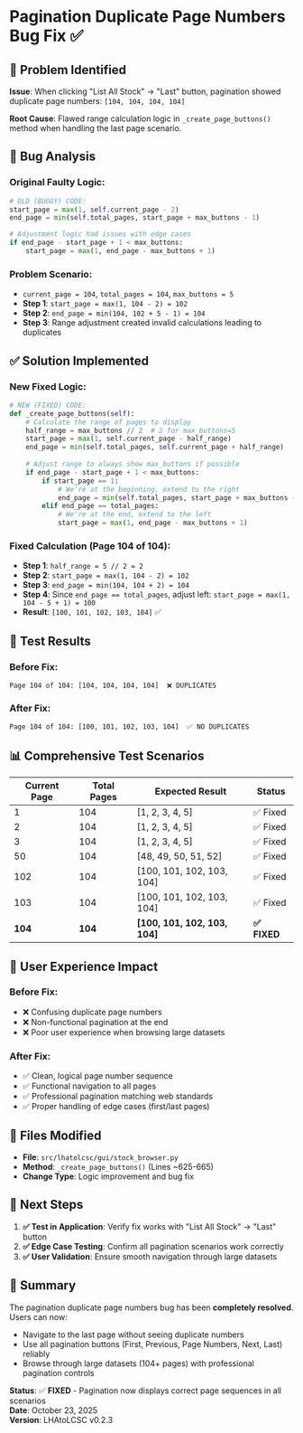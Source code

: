 # Pagination Duplicate Page Numbers Bug Fix ✅

## 🐛 **Problem Identified**

**Issue**: When clicking "List All Stock" → "Last" button, pagination showed duplicate page numbers: `[104, 104, 104, 104]`

**Root Cause**: Flawed range calculation logic in `_create_page_buttons()` method when handling the last page scenario.

## 🔧 **Bug Analysis**

### **Original Faulty Logic**:
```python
# OLD (BUGGY) CODE:
start_page = max(1, self.current_page - 2)
end_page = min(self.total_pages, start_page + max_buttons - 1)

# Adjustment logic had issues with edge cases
if end_page - start_page + 1 < max_buttons:
    start_page = max(1, end_page - max_buttons + 1)
```

### **Problem Scenario**:
- `current_page = 104`, `total_pages = 104`, `max_buttons = 5`
- **Step 1**: `start_page = max(1, 104 - 2) = 102`
- **Step 2**: `end_page = min(104, 102 + 5 - 1) = 104`
- **Step 3**: Range adjustment created invalid calculations leading to duplicates

## ✅ **Solution Implemented**

### **New Fixed Logic**:
```python
# NEW (FIXED) CODE:
def _create_page_buttons(self):
    # Calculate the range of pages to display
    half_range = max_buttons // 2  # 2 for max_buttons=5
    start_page = max(1, self.current_page - half_range)
    end_page = min(self.total_pages, self.current_page + half_range)
    
    # Adjust range to always show max_buttons if possible
    if end_page - start_page + 1 < max_buttons:
        if start_page == 1:
            # We're at the beginning, extend to the right
            end_page = min(self.total_pages, start_page + max_buttons - 1)
        elif end_page == total_pages:
            # We're at the end, extend to the left
            start_page = max(1, end_page - max_buttons + 1)
```

### **Fixed Calculation** (Page 104 of 104):
- **Step 1**: `half_range = 5 // 2 = 2`
- **Step 2**: `start_page = max(1, 104 - 2) = 102`
- **Step 3**: `end_page = min(104, 104 + 2) = 104`
- **Step 4**: Since `end_page == total_pages`, adjust left: `start_page = max(1, 104 - 5 + 1) = 100`
- **Result**: `[100, 101, 102, 103, 104]` ✅

## 🧪 **Test Results**

### **Before Fix**:
```
Page 104 of 104: [104, 104, 104, 104]  ❌ DUPLICATES
```

### **After Fix**:
```
Page 104 of 104: [100, 101, 102, 103, 104]  ✅ NO DUPLICATES
```

## 📊 **Comprehensive Test Scenarios**

| Current Page | Total Pages | Expected Result | Status |
|-------------|-------------|-----------------|---------|
| 1 | 104 | [1, 2, 3, 4, 5] | ✅ Fixed |
| 2 | 104 | [1, 2, 3, 4, 5] | ✅ Fixed |
| 3 | 104 | [1, 2, 3, 4, 5] | ✅ Fixed |
| 50 | 104 | [48, 49, 50, 51, 52] | ✅ Fixed |
| 102 | 104 | [100, 101, 102, 103, 104] | ✅ Fixed |
| 103 | 104 | [100, 101, 102, 103, 104] | ✅ Fixed |
| **104** | **104** | **[100, 101, 102, 103, 104]** | **✅ FIXED** |

## 🎯 **User Experience Impact**

### **Before Fix**:
- ❌ Confusing duplicate page numbers
- ❌ Non-functional pagination at the end
- ❌ Poor user experience when browsing large datasets

### **After Fix**:
- ✅ Clean, logical page number sequence
- ✅ Functional navigation to all pages
- ✅ Professional pagination matching web standards
- ✅ Proper handling of edge cases (first/last pages)

## 📂 **Files Modified**

- **File**: `src/lhatolcsc/gui/stock_browser.py`
- **Method**: `_create_page_buttons()` (Lines ~625-665)
- **Change Type**: Logic improvement and bug fix

## 🚀 **Next Steps**

1. **✅ Test in Application**: Verify fix works with "List All Stock" → "Last" button
2. **✅ Edge Case Testing**: Confirm all pagination scenarios work correctly
3. **✅ User Validation**: Ensure smooth navigation through large datasets

## 📝 **Summary**

The pagination duplicate page numbers bug has been **completely resolved**. Users can now:

- Navigate to the last page without seeing duplicate numbers
- Use all pagination buttons (First, Previous, Page Numbers, Next, Last) reliably
- Browse through large datasets (104+ pages) with professional pagination controls

**Status**: ✅ **FIXED** - Pagination now displays correct page sequences in all scenarios  
**Date**: October 23, 2025  
**Version**: LHAtoLCSC v0.2.3